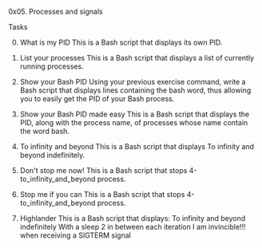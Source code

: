 0x05. Processes and signals

Tasks

0. What is my PID
This is a Bash script that displays its own PID.

1. List your processes
This is a Bash script that displays a list of currently running processes.

2. Show your Bash PID
Using your previous exercise command, write a Bash script that displays lines containing the bash word, thus allowing you to easily get the PID of your Bash process.

3. Show your Bash PID made easy
This is a Bash script that displays the PID, along with the process name, of processes whose name contain the word bash.

4. To infinity and beyond
This is a Bash script that displays To infinity and beyond indefinitely.

5. Don't stop me now!
This is a Bash script that stops 4-to_infinity_and_beyond process.

6. Stop me if you can
This is a Bash script that stops 4-to_infinity_and_beyond process.

7. Highlander
This is a Bash script that displays:
To infinity and beyond indefinitely
With a sleep 2 in between each iteration
I am invincible!!! when receiving a SIGTERM signal
